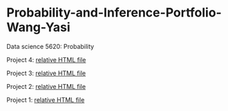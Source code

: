 # Probability-and-Inference-Portfolio-Wang-Yasi
Data science 5620: Probability

Project 4:
[relative HTML file](04-world-series-home-field/writeup.html)

Project 3:
[relative HTML file](03-discrete-probability-calculations/writeup.html)

Project 2:
[relative HTML file](02-monte-carlo-error/02-monte-carlo-error.nb.html)

Project 1:
[relative HTML file](01-roulette-simulation/writeup.nb.html)


